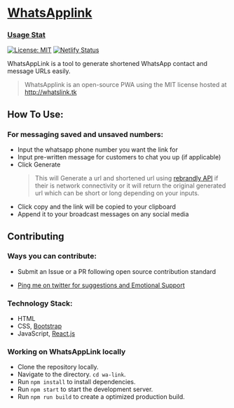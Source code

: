 # [WhatsApplink](http://whatslink.tk)

### [Usage Stat](https://rb.gy/t4fqhp)

<!-- [![Netlify Status](https://api.netlify.com/api/v1/badges/31dfe589-8aeb-4a06-9684-1723244129ba/deploy-status)](https://app.netlify.com/sites/whatsappr/deploys) -->

[![License: MIT](https://img.shields.io/badge/License-MIT-yellow.svg)](https://opensource.org/licenses/MIT)
[![Netlify Status](https://api.netlify.com/api/v1/badges/d2c89c9b-4a87-4dd4-b8e6-33821bc9c9bf/deploy-status)](https://app.netlify.com/sites/stoic-cray-602c09/deploys)

<!-- ![Star this repository](https://img.shields.io/github/stars/recurshawn/WhatsAppr?style=social) -->
<!-- [![Follow me on Twitter](https://img.shields.io/twitter/follow/abdulloooh?style=social)](https://twitter.com/abdulloooh) -->
<!-- [![ko-fi](https://www.ko-fi.com/img/githubbutton_sm.svg)](https://ko-fi.com/recurshawn) -->

WhatsAppLink is a tool to generate shortened WhatsApp contact and message URLs easily.

> WhatsApplink is an open-source PWA using the MIT license hosted at http://whatslink.tk

## How To Use:

### **For messaging saved and unsaved numbers:**

- Input the whatsapp phone number you want the link for
- Input pre-written message for customers to chat you up (if applicable)
- Click Generate
  > This will Generate a url and shortened url using [rebrandly API](rebrandly.com) if their is network connectivity or it will return the original generated url which can be short or long depending on your inputs.
- Click copy and the link will be copied to your clipboard
- Append it to your broadcast messages on any social media

## Contributing

### Ways you can contribute:

- Submit an Issue or a PR following open source contribution standard

- [Ping me on twitter for suggestions and Emotional Support](https://twitter.com/abdulloooh)

### Technology Stack:

- HTML
- CSS, [Bootstrap](http://getbootstrap.com/)
- JavaScript, [React.js](https://reactjs.org/)

### Working on WhatsAppLink locally

- Clone the repository locally.
- Navigate to the directory. `cd wa-link`.
- Run `npm install` to install dependencies.
- Run `npm start` to start the development server.
- Run `npm run build` to create a optimized production build.

<!--

This project was bootstrapped with [Create React App](https://github.com/facebook/create-react-app).

## Available Scripts

In the project directory, you can run:

### `npm start`

Runs the app in the development mode.<br />
Open [http://localhost:3000](http://localhost:3000) to view it in the browser.

The page will reload if you make edits.<br />
You will also see any lint errors in the console.

### `npm test`

Launches the test runner in the interactive watch mode.<br />
See the section about [running tests](https://facebook.github.io/create-react-app/docs/running-tests) for more information.

### `npm run build`

Builds the app for production to the `build` folder.<br />
It correctly bundles React in production mode and optimizes the build for the best performance.

The build is minified and the filenames include the hashes.<br />
Your app is ready to be deployed!

See the section about [deployment](https://facebook.github.io/create-react-app/docs/deployment) for more information.

### `npm run eject`

**Note: this is a one-way operation. Once you `eject`, you can’t go back!**

If you aren’t satisfied with the build tool and configuration choices, you can `eject` at any time. This command will remove the single build dependency from your project.

Instead, it will copy all the configuration files and the transitive dependencies (webpack, Babel, ESLint, etc) right into your project so you have full control over them. All of the commands except `eject` will still work, but they will point to the copied scripts so you can tweak them. At this point you’re on your own.

You don’t have to ever use `eject`. The curated feature set is suitable for small and middle deployments, and you shouldn’t feel obligated to use this feature. However we understand that this tool wouldn’t be useful if you couldn’t customize it when you are ready for it.

## Learn More

You can learn more in the [Create React App documentation](https://facebook.github.io/create-react-app/docs/getting-started).

To learn React, check out the [React documentation](https://reactjs.org/).

### Code Splitting

This section has moved here: https://facebook.github.io/create-react-app/docs/code-splitting

### Analyzing the Bundle Size

This section has moved here: https://facebook.github.io/create-react-app/docs/analyzing-the-bundle-size

### Making a Progressive Web App

This section has moved here: https://facebook.github.io/create-react-app/docs/making-a-progressive-web-app

### Advanced Configuration

This section has moved here: https://facebook.github.io/create-react-app/docs/advanced-configuration

### Deployment

This section has moved here: https://facebook.github.io/create-react-app/docs/deployment

### `npm run build` fails to minify

This section has moved here: https://facebook.github.io/create-react-app/docs/troubleshooting#npm-run-build-fails-to-minify -->
